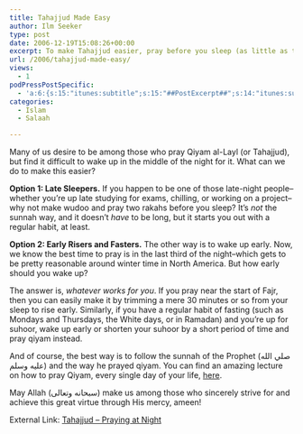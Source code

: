 ```yaml
---
title: Tahajjud Made Easy
author: Ilm Seeker
type: post
date: 2006-12-19T15:08:26+00:00
excerpt: To make Tahajjud easier, pray before you sleep (as little as two rakahs), or wake up a little earlier, especially if you wake up early for suhoor.
url: /2006/tahajjud-made-easy/
views:
  - 1
podPressPostSpecific:
  - 'a:6:{s:15:"itunes:subtitle";s:15:"##PostExcerpt##";s:14:"itunes:summary";s:15:"##PostExcerpt##";s:15:"itunes:keywords";s:17:"##WordPressCats##";s:13:"itunes:author";s:10:"##Global##";s:15:"itunes:explicit";s:2:"No";s:12:"itunes:block";s:2:"No";}'
categories:
  - Islam
  - Salaah

---
```

Many of us desire to be among those who pray Qiyam al-Layl (or Tahajjud), but find it difficult to wake up in the middle of the night for it. What can we do to make this easier?

**Option 1: Late Sleepers.** If you happen to be one of those late-night people&#8211;whether you&#8217;re up late studying for exams, chilling, or working on a project&#8211;why not make wudoo and pray two rakahs before you sleep? It&#8217;s _not_ the sunnah way, and it doesn&#8217;t _have_ to be long, but it starts you out with a regular habit, at least.

**Option 2: Early Risers and Fasters.** The other way is to wake up early. Now, we know the best time to pray is in the last third of the night&#8211;which gets to be pretty reasonable around winter time in North America. But how early should you wake up?

The answer is, _whatever works for you_. If you pray near the start of Fajr, then you can easily make it by trimming a mere 30 minutes or so from your sleep to rise early. Similarly, if you have a regular habit of fasting (such as Mondays and Thursdays, the White days, or in Ramadan) and you&#8217;re up for suhoor, wake up early or shorten your suhoor by a short period of time and pray qiyam instead.

And of course, the best way is to follow the sunnah of the Prophet (صلي الله عليه وسلم) and the way he prayed qiyam. You can find an amazing lecture on how to pray Qiyam, every single day of your life, [here][1].

May Allah (سبحانه وتعالى) make us among those who sincerely strive for and achieve this great virtue through His mercy, ameen!

<p class="metaInformation">
  External Link: <a href="http://www.geocities.com/mutmainaa1/dhikr/tahajjud.html">Tahajjud &#8211; Praying at Night</a>
</p>

 [1]: http://www.lightuponlight.com/islam/modules.php?name=Downloads&d_op=getfile&lid=474